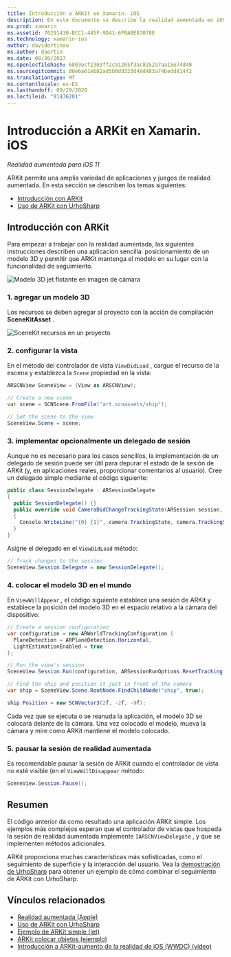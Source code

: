 ```yaml
---
title: Introducción a ARKit en Xamarin. iOS
description: En este documento se describe la realidad aumentada en iOS 11 con ARKit. En él se describe cómo agregar un modelo 3D a una aplicación, cómo configurar la vista, cómo implementar un delegado de sesión, cómo colocar el modelo 3D en el mundo y cómo pausar la sesión de realidad aumentada.
ms.prod: xamarin
ms.assetid: 70291430-BCC1-445F-9D41-6FBABE87078E
ms.technology: xamarin-ios
author: davidortinau
ms.author: daortin
ms.date: 08/30/2017
ms.openlocfilehash: 6803ecf2303ff2c91265f3ac8352a7aa15e74d40
ms.sourcegitcommit: 00e6a61eb82ad5b0dd323d48d483a74bedd814f2
ms.translationtype: MT
ms.contentlocale: es-ES
ms.lasthandoff: 09/29/2020
ms.locfileid: "91436201"
---
```

# <a name="introduction-to-arkit-in-xamarinios"></a>Introducción a ARKit en Xamarin. iOS

_Realidad aumentada para iOS 11_

ARKit permite una amplia variedad de aplicaciones y juegos de realidad aumentada. En esta sección se describen los temas siguientes:

- [Introducción con ARKit](#gettingstarted)
- [Uso de ARKit con UrhoSharp](urhosharp.md)

<a name="gettingstarted"></a>

## <a name="getting-started-with-arkit"></a>Introducción con ARKit

Para empezar a trabajar con la realidad aumentada, las siguientes instrucciones describen una aplicación sencilla: posicionamiento de un modelo 3D y permitir que ARKit mantenga el modelo en su lugar con la funcionalidad de seguimiento.

![Modelo 3D jet flotante en imagen de cámara](images/jet-sml.png)

### <a name="1-add-a-3d-model"></a>1. agregar un modelo 3D

Los recursos se deben agregar al proyecto con la acción de compilación **SceneKitAsset** .

![SceneKit recursos en un proyecto](images/scene-assets.png)

### <a name="2-configure-the-view"></a>2. configurar la vista

En el método del controlador de vista `ViewDidLoad` , cargue el recurso de la escena y establezca la `Scene` propiedad en la vista:

```csharp
ARSCNView SceneView = (View as ARSCNView);

// Create a new scene
var scene = SCNScene.FromFile("art.scnassets/ship");

// Set the scene to the view
SceneView.Scene = scene;
```

### <a name="3-optionally-implement-a-session-delegate"></a>3. implementar opcionalmente un delegado de sesión

Aunque no es necesario para los casos sencillos, la implementación de un delegado de sesión puede ser útil para depurar el estado de la sesión de ARKit (y, en aplicaciones reales, proporcionar comentarios al usuario). Cree un delegado simple mediante el código siguiente:

```csharp
public class SessionDelegate : ARSessionDelegate
{
  public SessionDelegate() {}
  public override void CameraDidChangeTrackingState(ARSession session, ARCamera camera)
  {
    Console.WriteLine("{0} {1}", camera.TrackingState, camera.TrackingStateReason);
  }
}
```

Asigne el delegado en el `ViewDidLoad` método:

```csharp
// Track changes to the session
SceneView.Session.Delegate = new SessionDelegate();
```

### <a name="4-position-the-3d-model-in-the-world"></a>4. colocar el modelo 3D en el mundo

En `ViewWillAppear` , el código siguiente establece una sesión de ARKit y establece la posición del modelo 3D en el espacio relativo a la cámara del dispositivo:

```csharp
// Create a session configuration
var configuration = new ARWorldTrackingConfiguration {
  PlaneDetection = ARPlaneDetection.Horizontal,
  LightEstimationEnabled = true
};

// Run the view's session
SceneView.Session.Run(configuration, ARSessionRunOptions.ResetTracking);

// Find the ship and position it just in front of the camera
var ship = SceneView.Scene.RootNode.FindChildNode("ship", true);

ship.Position = new SCNVector3(2f, -2f, -9f);
```

Cada vez que se ejecuta o se reanuda la aplicación, el modelo 3D se colocará delante de la cámara. Una vez colocado el modelo, mueva la cámara y mire como ARKit mantiene el modelo colocado.

### <a name="5-pause-the-augmented-reality-session"></a>5. pausar la sesión de realidad aumentada

Es recomendable pausar la sesión de ARKit cuando el controlador de vista no esté visible (en el `ViewWillDisappear` método:

```csharp
SceneView.Session.Pause();
```

## <a name="summary"></a>Resumen

El código anterior da como resultado una aplicación ARKit simple. Los ejemplos más complejos esperan que el controlador de vistas que hospeda la sesión de realidad aumentada implemente `IARSCNViewDelegate` , y que se implementen métodos adicionales.

ARKit proporciona muchas características más sofisticadas, como el seguimiento de superficie y la interacción del usuario. Vea la [demostración de UrhoSharp](urhosharp.md) para obtener un ejemplo de cómo combinar el seguimiento de ARKit con UrhoSharp.

## <a name="related-links"></a>Vínculos relacionados

- [Realidad aumentada (Apple)](https://developer.apple.com/arkit/)
- [Uso de ARKit con UrhoSharp](urhosharp.md)
- [Ejemplo de ARKit simple (jet)](/samples/xamarin/ios-samples/ios11-arkitsample)
- [ARKit colocar objetos (ejemplo)](/samples/xamarin/ios-samples/ios11-arkitplacingobjects)
- [Introducción a ARKit-aumento de la realidad de iOS (WWDC) (vídeo)](https://developer.apple.com/videos/play/wwdc2017/602/)
